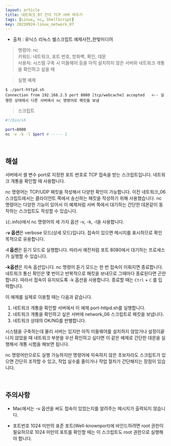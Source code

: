 ```yaml
---
layout: article
title: 네트워크_07 간이 TCP 서버 띄우기
tags: [Linux, nc, ShellScript]
key: 20230924-linux_network_07
---
```


- 출처 : 유닉스 리눅스 쉘스크립트 예제사전_한빛미디어

> 명령어: nc  
> 키워드: 네트워크, 포트 번호, 방화벽, 확인, 데몬   
> 사용처: 시스템 구축 시 미들웨어 등을 아직 설치하지 않은 서버와 네트워크 개통을 확인하고 싶을 때  

> 실행 예제  

```
$ ./port-httpd.sh
Connection from 192.168.2.5 port 8080 [tcp/webcache] accepted   <-- 실행한 상태에서 다른 서버에서 nc 명령어로 패킷을 보냄
```

> 스크립트

```bash
#!/bin/sh

port=8080
nc -v -k -l $port # ----- 1
```

&nbsp;
&nbsp;

## **해설** 

서버에서 셸 변수 port로 지정한 포트 번호로 TCP 접속을 받는 스크립트입니다. 네트워크 개통을 확인할 때 사용합니다.

nc 명령어는 TCP/UDP 패킷을 작성해서 다양한 확인이 가능합니다. 이전 네트워크_06 스크립트에서는 클라이언트 쪽에서 송신하는 패킷을 작성하기 위해 사용했습니다. nc 명령어는 다양한 기능이 있어서 이 예제처럼 서버 쪽에서 대기하는 간단한 데몬같이 동작하는 스크립트도 작성할 수 있습니다.

`1`{:.info}에서 nc 명령어의 세 가지 옵션 -v, -k, -l을 사용합니다.

**-v 옵션**은 verbose 모드(상세 모드)입니다. 접속이 있으면 메시지를 표시하므로 확인 목적으로 유용합니다.  

**-l 옵션**은 듣기 모드로 실행합니다. 따라서 예전처럼 포트 8080에서 대기하는 프로세스가 실행할 수 있습니다.

**-k옵션**은 지속 옵션입니다. nc 명령어 듣기 모드는 한 번 접속이 이뤄지면 종료합니다. 네트워크 통신 확인은 몇 번이고 반복적으로 패킷을 보내므로 그때마다 종료된다면 곤란합니다. 따라서 접속이 유지되도록 -k 옵션을 사용합니다. 종료할 때는 `Ctrl` + `C` 를 입력합니다.

이 예제를 실제로 이용할 때는 다음과 같습니다.

1. 네트워크 개통을 확인할 서버에서 이 예제 port-httpd.sh를 실행합니다.
2. 네트워크 개통을 확인하고 싶은 서버에 network_06 스크립트로 패킷을 보냅니다.
3. 네트워크 상태의 OK/NG를 판별합니다.

시스템을 구축하는데 물리 서버는 있지만 아직 미들웨어를 설치하지 않았거나 설정이끝나지 않았을 때 네트워크 부분을 우선 확인하고 싶다면 이 같은 예제로 간단한 데몬을 실행해서 개통 시험을 해보면 됩니다.

nc 명령어만으로도 실행 가능하지만 명령어에 익숙하지 않은 초보자라도 스크립트가 있으면 간단히 조작할 수 있고, 작업 실수를 줄이거나 작업 절차가 간단해지는 장점이 있습니다.

&nbsp;
&nbsp;

## **주의사항**
 
- Mac에서는 -v 옵션을 써도 접속이 있었는지를 알려주는 메시지가 출력되지 않습니다.

- 포트번호 1024 미만의 표준 포트(Well-knownport)에 바인드하려면 root 권한이 필요하므로 1024 미만의 포트를 확인할 때는 이 스크립트도 root 권한으로 실행해야 합니다.
